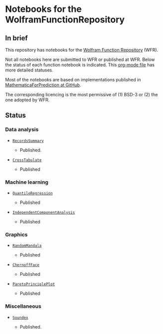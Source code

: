 # Notebooks for the WolframFunctionRepository

## In brief

This repository has notebooks for the [Wolfram Function Repository](https://resources.wolframcloud.com/FunctionRepository/) (WFR).

Not all notebooks here are submitted to WFR or published at WFR. 
Below the status of each function notebook is indicated. 
This 
[org-mode file](https://github.com/antononcube/WolframFunctionRepository-notebooks/blob/master/Function-notebooks-status.org)
has more detailed statuses.

Most of the notebooks are based on implementations published in 
[MathematicaForPrediction at GitHub](https://github.com/antononcube/MathematicaForPrediction).

The corresponding licencing is the most permissive of (1) BSD-3 or (2) the one adopted by WFR.

## Status

### Data analysis

- [`RecordsSummary`](https://resources.wolframcloud.com/FunctionRepository/resources/RecordsSummary)

  - Published.
  
- [`CrossTabulate`](https://resources.wolframcloud.com/FunctionRepository/resources/CrossTabulate)

  - Published

### Machine learning
  
- [`QuantileRegression`](https://resources.wolframcloud.com/FunctionRepository/resources/QuantileRegression)

  - Published
  
- [`IndependentComponentAnalysis`](https://resources.wolframcloud.com/FunctionRepository/resources/IndependentComponentAnalysis)

  - Published

### Graphics

- [`RandomMandala`](https://resources.wolframcloud.com/FunctionRepository/resources/RandomMandala)

  - Published
    
- [`ChernoffFace`](https://resources.wolframcloud.com/FunctionRepository/resources/ChernoffFace)

  - Published

- [`ParetoPrinciplePlot`](https://resources.wolframcloud.com/FunctionRepository/resources/ParetoPrinciplePlot)

  - Published
  
    
### Miscellaneous

- [`Soundex`](https://resources.wolframcloud.com/FunctionRepository/resources/Soundex)

  - Published.
